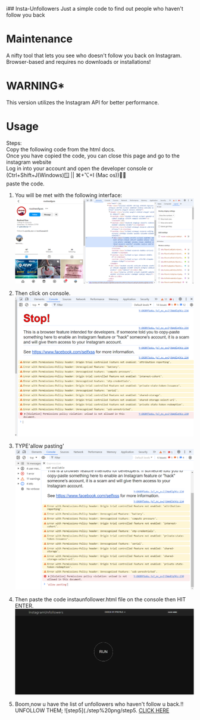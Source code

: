i## Insta-Unfollowers
Just a simple code to find out people who haven't follow you back

# Maintenance
A nifty tool that lets you see who doesn't follow you back on Instagram.
Browser-based and requires no downloads or installations!

# WARNING*
This version utilizes the Instagram API for better performance.

# Usage

Steps:<br>
Copy the following code from the html docs.<br>
Once you have copied the code, you can close this page and go to the instagram website<br>
Log in into your account and open the developer console or <br>
(Ctrl+Shift+J(Windows)🪟       ||               ⌘+⌥+I (Mac os))🧑‍💻<br> 
                            paste the code.

1) You will be met with the following interface:
![STEP1](./step%20png/STEP1.png)

2) Then click on console.
![step2](./step%20png/step2.png)

3) TYPE'allow pasting'
![step3](./step%20png/step3%20.png)

 4) Then paste the code instaunfollower.html file on the console then HIT ENTER.
 ![step4](./step%20png/STEP%204.png)

 5) Boom,now u have the list of unfollowers who haven't follow u back.!! UNFOLLOW THEM;
 ![step5](./step%20png/step5.
<a href="https://bento.me/shirishkc">CLICK HERE</a>